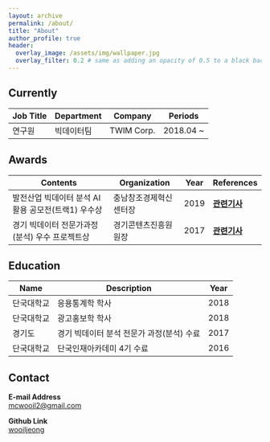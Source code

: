 ```yaml
---
layout: archive
permalink: /about/
title: "About"
author_profile: true
header:
  overlay_image: /assets/img/wallpaper.jpg
  overlay_filter: 0.2 # same as adding an opacity of 0.5 to a black background
---
```


## Currently

| Job Title | Department   | Company   | Periods           |
| --------- | ------------ | --------- | ----------------- |
| 연구원  | 빅데이터팀 | TWIM Corp.| 2018.04 ~  |

## Awards

| Contents   | Organization   | Year   | References |
| ------------------- | -------------- | ------ | ------ |
| 발전산업 빅데이터 분석 AI 활용 공모전(트랙1) 우수상  | 충남창조경제혁신센터장 | 2019 | [**관련기사**](https://www.mk.co.kr/news/view/business/2019/03/156522/) |
| 경기 빅데이터 전문가과정(분석) 우수 프로젝트상  | 경기콘텐츠진흥원 원장 | 2017 | [**관련기사**](http://www.enewstoday.co.kr/news/articleView.html?idxno=1102589) |



## Education

| Name | Description | Year |
| ---- | ----------- |----- |
| 단국대학교 | 응용통계학 학사 | 2018 |
| 단국대학교 | 광고홍보학 학사 | 2018 |
| 경기도 | 경기 빅데이터 분석 전문가 과정(분석) 수료 | 2017 |
| 단국대학교 | 단국인재아카데미 4기 수료 | 2016 |


## Contact

**E-mail Address**    
mcwooil2@gmail.com

**Github Link**    
[wooiljeong](http://www.github.com/wooiljeong)
